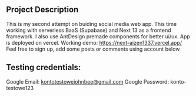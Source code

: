## Project Description

This is my second attempt on buiding social media web app. This time working with serverless BaaS (Supabase) and Next 13 as a frontend framework. I also use AntDesign premade components for better ui/ux. App is deployed on vercel.
Working demo: https://next-aizen1337.vercel.app/ 
Feel free to sign up, add some posts or comments using account below
## Testing credentials:
Google Email: kontotestowejohnbee@gmail.com
Google Password: konto-testowe123

